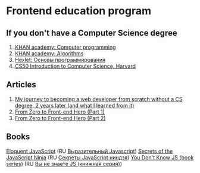 
# Frontend education program

## If you don't have a Computer Science degree
1. [KHAN academy: Computer programming](https://www.khanacademy.org/computing/computer-programming)
1. [KHAN academy: Algorithms](https://www.khanacademy.org/computing/computer-science/algorithms)
1. [Hexlet: Основы программирования](https://ru.hexlet.io/courses/programming-basics)
1. [CS50 Introduction to Computer Science, Harvard](https://cs50.harvard.edu/lectures)

## Articles

1. [My journey to becoming a web developer from scratch without a CS degree, 2 years later (and what I learned from it)](https://medium.com/@sgarcia.dev/my-journey-to-becoming-a-web-developer-from-scratch-without-a-cs-degree-2-years-later-and-what-i-4a7fd2ff5503#.90852uuvi)
2. [From Zero to Front-end Hero (Part 1)](https://medium.freecodecamp.com/from-zero-to-front-end-hero-part-1-7d4f7f0bff02#.1u9gcsimw)
3. [From Zero to Front-end Hero (Part 2)](https://medium.freecodecamp.com/from-zero-to-front-end-hero-part-2-adfa4824da9b#.ocsp82bv0)

## Books

[Eloquent JavaScript](http://eloquentjavascript.net/) (RU [Выразительный Javascript](https://karmazzin.gitbooks.io/eloquentjavascript_ru/content/))
[Secrets of the JavaScript Ninja](https://www.amazon.com/Secrets-JavaScript-Ninja-John-Resig/dp/193398869X) (RU [Секреты JavaScript ниндзя](http://www.ozon.ru/context/detail/id/22421421/))
[You Don't Know JS (book series)](https://github.com/getify/You-Dont-Know-JS) (RU [Вы не знаете JS (книжная серия)](https://github.com/azat-io/you-dont-know-js-ru))




